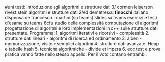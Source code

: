 #uni 
testi:
	introduzione agli algoritmi e strutture dati 3/ cormen leiserson rivest stein
	algoritmi e strutture dati 2/ed demetrescu **finocchi** italiano
	dispensa de francesco - martini (su teams)
	slides su teams
	esercizi e testi d'esame su teams
6cfu
studio della complessità computazione di algoritmi
progettazione di algoritmi e loro implementazioni in c++ sulle strutture dati presentate.
Programma:
	1. algoritmi iterativi e ricorsivi - complessità
	2. strutture dati lineari - algoritmi di ricerca ed ordinamento
	3. alberi - memorizzazione, visite e semplici algoritmi
	4. strutture dati avanzate: Heap e tabelle hash
	5. tecniche algoritmiche - divide et impera
	6. ecc
test e prova pratica vanno fatte nello stesso appello. Per il voto contano entrambi.